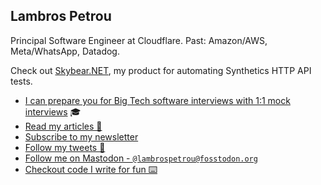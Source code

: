 ## Lambros Petrou

Principal Software Engineer at Cloudflare. Past: Amazon/AWS, Meta/WhatsApp, Datadog.

Check out [Skybear.NET](https://www.skybear.net), my product for automating Synthetics HTTP API tests.

- [I can prepare you for Big Tech software interviews with 1:1 mock interviews](https://www.lambrospetrou.com/tech-interviews/?ref=github-profile) 🎓
- [Read my articles 📰](https://www.lambrospetrou.com/articles/?ref=github-profile)
- [Subscribe to my newsletter](https://www.lambrospetrou.com/newsletter/?ref=github-profile)
- [Follow my tweets 🐤](https://twitter.com/lambrospetrou)
- [Follow me on Mastodon - `@lambrospetrou@fosstodon.org`](https://fosstodon.org/@lambrospetrou) <link href="https://fosstodon.org/@lambrospetrou" rel="me"/>
- [Checkout code I write for fun ⌨️](https://github.com/lambrospetrou/)
